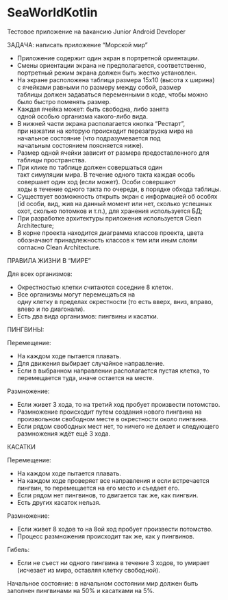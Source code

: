 # SeaWorldKotlin
Тестовое приложение на вакансию Junior Android Developer

ЗАДАЧА: написать приложение “Морской мир”
- Приложение содержит один экран в портретной ориентации.
- Смены ориентации экрана не предполагается, соответственно, портретный режим
экрана должен быть жестко установлен.
- На экране расположена таблица размера 15x10 (высота х ширина) с ячейками
равными по размеру между собой, размер таблицы должен задаваться
переменными в коде, чтобы можно было быстро поменять размер.
- Каждая ячейка может: быть свободна, либо занята одной особью организма
какого-либо вида.
- В нижней части экрана располагается кнопка “Рестарт”, при нажатии на которую
происходит перезагрузка мира на начальное состояние (что подразумевается под
начальным состоянием поясняется ниже).
- Размер одной ячейки зависит от размера предоставленного для таблицы
пространства.
- При клике по таблице должен совершаться один такт симуляции мира. В течение
одного такта каждая особь совершает один ход (если может). Особи совершают
ходы в течение одного такта по очереди, в порядке обхода таблицы.
- Существует возможность открыть экран с информацией об особях (id особи, вид, жив на данный момент
или нет, сколько успешных охот, сколько потомков и т.п.), для хранения используется БД;
- При разработке архитектуры приложения используется Clean Architecture;
- В корне проекта находится диаграмма классов проекта, цвета обозначают принадлежность классов к тем или иным слоям согласно Clean Architecture.

ПРАВИЛА ЖИЗНИ В “МИРЕ”

Для всех организмов:
- Окрестностью клетки считаются соседние 8 клеток.
- Все организмы могут перемещаться на одну клетку в пределах окрестности (то есть вверх, вниз, вправо, влево и по диагонали).
- Есть два вида организмов: пингвины и касатки.

ПИНГВИНЫ:

Перемещение:
- На каждом ходе пытается плавать.
- Для движения выбирает случайное направление.
- Если в выбранном направлении располагается пустая клетка, то перемещается
туда, иначе остается на месте.

Размножение:
- Если живет 3 хода, то на третий ход пробует произвести потомство.
- Размножение происходит путем создания нового пингвина на произвольном
свободном месте в окрестности около пингвина.
- Если рядом свободных мест нет, то ничего не делает и следующего
размножения ждёт ещё 3 хода.

КАСАТКИ

Перемещение:
- На каждом ходе пытается плавать.
- На каждом ходе проверяет все направления и если встречается пингвин, то
перемещается на его место и съедает его.
- Если рядом нет пингвинов, то двигается так же, как пингвин.
- Есть других касаток нельзя.

Размножение:
- Если живет 8 ходов то на 8ой ход пробует произвести потомство.
- Процесс размножения происходит так же, как у пингвинов.

Гибель:
- Если не съест ни одного пингвина в течение 3 ходов, то умирает (исчезает из
мира, оставляя клетку свободной).

Начальное состояние: в начальном состоянии мир должен быть заполнен пингвинами
на 50% и касатками на 5%.
